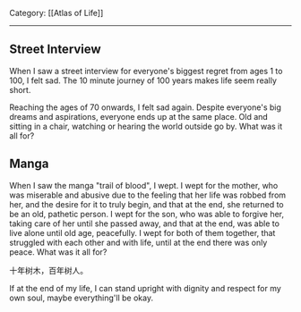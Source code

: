 Category: [[Atlas of Life]]
___
## Street Interview
When I saw a street interview for everyone's biggest regret from ages 1 to 100, I felt sad. The 10 minute journey of 100 years makes life seem really short. 

Reaching the ages of 70 onwards, I felt sad again. Despite everyone's big dreams and aspirations, everyone ends up at the same place. Old and sitting in a chair, watching or hearing the world outside go by. What was it all for? 
## Manga
When I saw the manga "trail of blood", I wept. I wept for the mother, who was miserable and abusive due to the feeling that her life was robbed from her, and the desire for it to truly begin, and that at the end, she returned to be an old, pathetic person. I wept for the son, who was able to forgive her, taking care of her until she passed away, and that at the end, was able to live alone until old age, peacefully. I wept for both of them together, that struggled with each other and with life, until at the end there was only peace. What was it all for? 

十年树木，百年树人。

If at the end of my life, I can stand upright with dignity and respect for my own soul, maybe everything'll be okay. 

